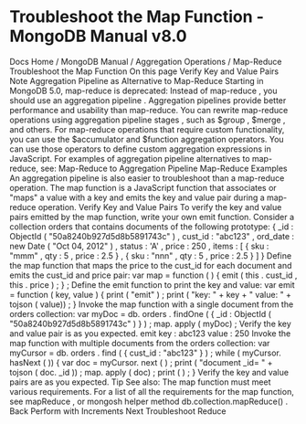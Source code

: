 # Troubleshoot the Map Function - MongoDB Manual v8.0


Docs Home / MongoDB Manual / Aggregation Operations / Map-Reduce Troubleshoot the Map Function On this page Verify Key and Value Pairs Note Aggregation Pipeline as Alternative to Map-Reduce Starting in MongoDB 5.0, map-reduce is
deprecated: Instead of map-reduce , you should use an aggregation pipeline . Aggregation
pipelines provide better performance and usability than map-reduce. You can rewrite map-reduce operations using aggregation pipeline
stages , such as $group , $merge , and others. For map-reduce operations that require custom functionality, you can
use the $accumulator and $function aggregation
operators. You can use those
operators to define custom aggregation expressions in JavaScript. For examples of aggregation pipeline alternatives to map-reduce, see: Map-Reduce to Aggregation Pipeline Map-Reduce Examples An aggregation pipeline is also
easier to troubleshoot than a map-reduce operation. The map function is a JavaScript function that associates or "maps"
a value with a key and emits the key and value pair during a map-reduce operation. Verify Key and Value Pairs To verify the key and value pairs emitted by the map function, write your own emit function. Consider a collection orders that contains documents of the
following prototype: { _id : ObjectId ( "50a8240b927d5d8b5891743c" ) , cust_id : "abc123" , ord_date : new Date ( "Oct 04, 2012" ) , status : 'A' , price : 250 , items : [ { sku : "mmm" , qty : 5 , price : 2.5 } , { sku : "nnn" , qty : 5 , price : 2.5 } ] } Define the map function that maps the price to the cust_id for each document and emits the cust_id and price pair: var map = function ( ) { emit ( this . cust_id , this . price ) ; } ; Define the emit function to print the key and value: var emit = function ( key, value ) { print ( "emit" ) ; print ( "key: " + key + "  value: " + tojson ( value)) ; } Invoke the map function with a single document from the orders collection: var myDoc = db. orders . findOne ( { _id : ObjectId ( "50a8240b927d5d8b5891743c" ) } ) ; map. apply ( myDoc) ; Verify the key and value pair is as you expected. emit key : abc123 value : 250 Invoke the map function with multiple documents from the orders collection: var myCursor = db. orders . find ( { cust_id : "abc123" } ) ; while ( myCursor. hasNext ( )) { var doc = myCursor. next ( ) ; print ( "document _id= " + tojson ( doc. _id )) ; map. apply ( doc) ; print ( ) ; } Verify the key and value pairs are as you expected. Tip See also: The map function must meet various requirements. For a list of all
the requirements for the map function, see mapReduce ,
or mongosh helper method db.collection.mapReduce() . Back Perform with Increments Next Troubleshoot Reduce
